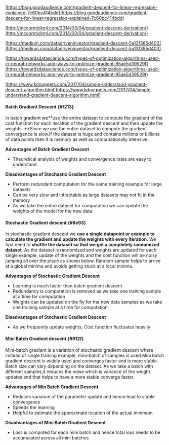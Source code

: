 [https://blog.goodaudience.com/gradient-descent-for-linear-regression-explained-7c60bc414bdd](https://blog.goodaudience.com/gradient-descent-for-linear-regression-explained-7c60bc414bdd)

[http://mccormickml.com/2014/03/04/gradient-descent-derivation/](http://mccormickml.com/2014/03/04/gradient-descent-derivation/)

[https://medium.com/datadriveninvestor/gradient-descent-5a13f385d403](https://medium.com/datadriveninvestor/gradient-descent-5a13f385d403)

[https://towardsdatascience.com/types-of-optimization-algorithms-used-in-neural-networks-and-ways-to-optimize-gradient-95ae5d39529f](https://towardsdatascience.com/types-of-optimization-algorithms-used-in-neural-networks-and-ways-to-optimize-gradient-95ae5d39529f)

[https://www.kdnuggets.com/2017/04/simple-understand-gradient-descent-algorithm.html](https://www.kdnuggets.com/2017/04/simple-understand-gradient-descent-algorithm.html)

#### Batch Gradient Descent {#f213}

In batch gradient we**use the entire dataset to compute the gradient of the cost function for each iteration of the gradient descent and then update the weights. **Since we use the entire dataset to compute the gradient convergence is slow.If the dataset is huge and contains millions or billions of data points then it is memory as well as computationally intensive.

**Advantages of Batch Gradient Descent**

* Theoretical analysis of weights and convergence rates are easy to understand

**Disadvantages of Stochastic Gradient Descent**

* Perform redundant computation for the same training example for large datasets
* Can be very slow and intractable as large datasets may not fit in the memory
* As we take the entire dataset for computation we can update the weights of the model for the new data

#### Stochastic Gradient descent {#8e93}

In stochastic gradient descent we **use a single datapoint or example to calculate the gradient and update the weights with every iteration**. We first need to **shuffle the dataset so that we get a completely randomized dataset**. As the dataset is randomized and weights are updated for each single example, update of the weights and the cost function will be noisy jumping all over the place as shown below. Random sample helps to arrive at a global minima and avoids getting stuck at a local minima.

**Advantages of Stochastic Gradient Descent**

* Learning is much faster than batch gradient descent
* Redundancy is computation is removed as we take one training sample at a time for computation
* Weights can be updated on the fly for the new data samples as we take one training sample at a time for computation

**Disadvantages of Stochastic Gradient Descent**

* As we frequently update weights, Cost function fluctuates heavily

#### Mini Batch Gradient descent {#912f}

Mini-batch gradient is a variation of stochastic gradient descent where instead of single training example, mini-batch of samples is used.Mini batch gradient descent is widely used and converges faster and is more stable. Batch size can vary depending on the dataset. As we take a batch with different samples,it reduces the noise which is variance of the weight updates and that helps to have a more stable converge faster.

**Advantages of Min Batch Gradient Descent**

* Reduces variance of the parameter update and hence lead to stable convergence
* Speeds the learning
* Helpful to estimate the approximate location of the actual minimum

**Disadvantages of Mini Batch Gradient Descent**

* Loss is computed for each mini batch and hence total loss needs to be accumulated across all mini batches



